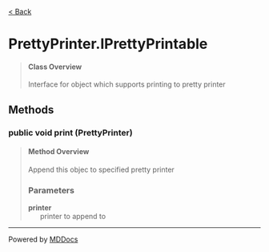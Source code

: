 [< Back](../README.md)
# PrettyPrinter.IPrettyPrintable #
>#### Class Overview ####
>Interface for object which supports printing to pretty printer
## Methods ##
### public void print (PrettyPrinter) ###
>#### Method Overview ####
>Append this objec to specified pretty printer
>
>### Parameters ###
>**printer**<br />
>&nbsp;&nbsp;&nbsp;&nbsp;&nbsp;&nbsp;printer to append to
>

---
Powered by [MDDocs](https://github.com/VRCube/MDDocs)